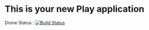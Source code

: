 This is your new Play application
=================================


Drone Status : [![Build Status](http://57b5f2fe.ngrok.io/api/badges/Havanero/ScalaActivateProject/status.svg)](http://57b5f2fe.ngrok.io/Havanero/ScalaActivateProject)



